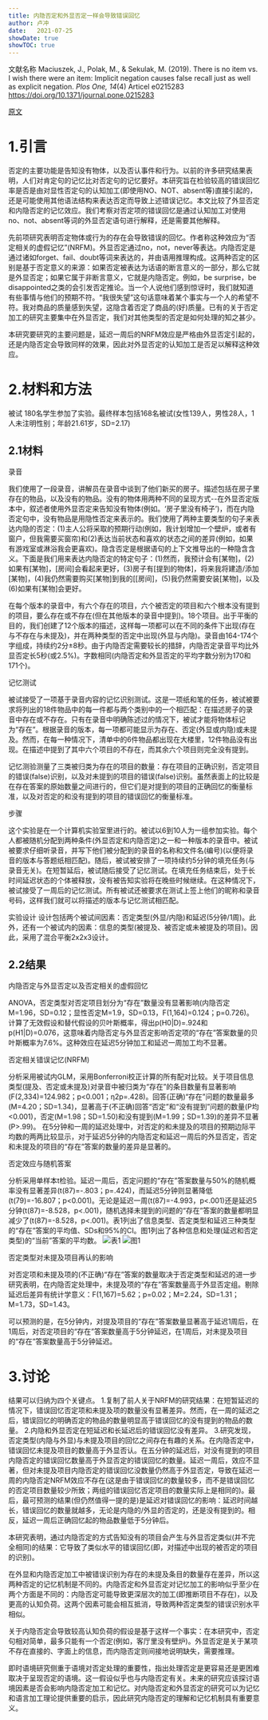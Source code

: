 ```yaml
---
title: 内隐否定和外显否定一样会导致错误回忆
author: 卢冲
date:   2021-07-25
showDate: true 
showTOC: true  
---
```

文献名称
Maciuszek, J., Polak, M., & Sekulak, M. (2019). There is no item vs. I wish there were an item: Implicit negation causes false recall just as well as explicit negation. *Plos One, 14*(4) Articel e0215283
https://doi.org/10.1371/journal.pone.0215283

[原文](../Source_Files/2021-07-25-LC1.pdf)

# 1.引言
否定的主要功能是告知没有物体，以及否认事件和行为。以前的许多研究结果表明，人们对肯定句的记忆比对否定句的记忆要好。本研究旨在检验较高的错误回忆率是否是由对显性否定句的认知加工(即使用NO、NOT、absent等)直接引起的，还是可能使用其他语法结构来表达否定而导致上述错误记忆。本文比较了外显否定和内隐否定的记忆效应。我们考察对否定项的错误回忆是通过认知加工对使用no、not、absent等词的外显否定语句进行解释，还是需要其他解释。

先前项研究表明否定物体或行为的存在会导致错误的回忆。作者称这种效应为“否定相关的虚假记忆”(NRFM)。外显否定通过no，not，never等表达。内隐否定是通过诸如forget、fail、doubt等词来表达的，并由语用推理构成。这两种否定的区别是基于否定意义的来源：如果否定被表达为话语的断言意义的一部分，那么它就是外显否定；如果它属于非断言意义，它就是内隐否定。例如，be surprise，be disappointed之类的会引发否定推论。当一个人说他们感到惊讶时，我们就知道有些事情与他们的预期不符。“我很失望”这句话意味着某个事实与一个人的希望不符。我对商品的质量感到失望，这隐含着否定了商品的(好)质量。已有的关于否定加工的研究主要集中在外显否定，我们对其他类型的否定是如何处理的知之甚少。

本研究要研究的主要问题是，延迟一周后的NRFM效应是严格由外显否定引起的，还是内隐否定会导致同样的效果，因此对外显否定的认知加工是否足以解释这种效应。

# 2.材料和方法
被试
180名学生参加了实验。最终样本包括168名被试(女性139人，男性28人，1人未注明性别；年龄21.61岁，SD=2.17)
## 2.1材料
录音

我们使用了一段录音，讲解员在录音中谈到了他们新买的房子。描述包括在房子里存在的物品，以及没有的物品。没有的物体用两种不同的呈现方式--在外显否定版本中，叙述者使用外显否定来告知没有物体(例如。‘房子里没有椅子’)，而在内隐否定句中，没有物品是用隐性否定来表示的。我们使用了两种主要类型的句子来表达内隐的否定：(1)主人公将采取的预期行动(例如，我计划增加一个壁炉，或者有窗户，但我需要买窗帘)和(2)表达当前状态和喜欢的状态之间的差异(例如，如果有游戏室或淋浴我会更喜欢)。隐含否定是根据语句的上下文推导出的一种隐含含义。下面是我们用来表达内隐否定的特定句子：(1)然而，我预计会有[某物]，(2)如果有[某物]，[房间]会看起来更好，(3)房子有[提到的物体]，将来我将建造/添加[某物]，(4)我仍然需要购买[某物]到我的[[房间]，(5)我仍然需要安装[某物]，以及(6)如果有[某物]会更好。

在每个版本的录音中，有六个存在的项目，六个被否定的项目和六个根本没有提到的项目，要么存在或不存在(但在其他版本的录音中提到)。18个项目。出于平衡的目的，我们创建了12个版本的描述，这样每一项都可以在不同的条件下出现(存在与不存在与未提及)，并在两种类型的否定中出现(外显与内隐)。录音由164-174个字组成，持续约2分±8秒。由于内隐否定需要较长的措辞，内隐否定录音平均比外显否定长5秒(或2.5%)。字数相同(内隐否定和外显否定的平均字数分别为170和171个)。

记忆测试

被试接受了一项基于录音内容的记忆识别测试。这是一项纸和笔的任务，被试被要求将列出的18件物品中的每一件都与两个类别中的一个相匹配：在描述房子的录音中存在或不存在。只有在录音中明确陈述过的情况下，被试才能将物体标记为“存在”。根据录音的版本，每一项都可能显示为存在、否定(外显或内隐)或未提及。然而，在每一种情况下，清单中的6件物品都出现在大楼里，12件物品没有出现。在描述中提到了其中六个项目的不存在，而其余六个项目则完全没有提到。

记忆测验测量了三类被归类为存在的项目的数量：存在项目的正确识别，否定项目的错误(false)识别，以及对未提到的项目的错误(false)识别。虽然表面上的比较是在存在答案的原始数量之间进行的，但它们是对提到的项目的正确回忆的衡量标准，以及对否定的和没有提到的项目的错误回忆的衡量标准。

步骤

这个实验是在一个计算机实验室里进行的。被试以6到10人为一组参加实验。每个人都被随机分配到两种条件(外显否定和内隐否定)之一和一种版本的录音中。被试被要求仔细听录音，并写下他们被分配到的录音的名称和文件名(编号)(以便将录音的版本与答题纸相匹配)。随后，被试被安排了一项持续约5分钟的填充任务(与录音无关)。在短暂延后，被试随后接受了记忆测试。在填充任务结束后，处于长时间延迟状态的个体被释放，没有被告知实验将在晚些时候继续。在这种情况下，被试接受了一周后的记忆测试。所有被试还被要求在测试上签上他们的昵称和录音号码，这样我们就可以将描述的版本与记忆测试相匹配。

实验设计
设计包括两个被试间因素：否定类型(外显/内隐)和延迟(5分钟/1周)。此外，还有一个被试内的因素：信息的类型(被提及、被否定或未被提及的项目)。因此，采用了混合平衡2x2x3设计。

## 2.2结果
内隐否定与外显否定以及否定相关的虚假回忆

ANOVA，否定类型对否定项目划分为“存在”数量没有显著影响(内隐否定M=1.96，SD=0.12；显性否定M=1.9，SD=0.13，F(1,164)=0.124；p=0.726)。
计算了无效假设和替代假设的贝叶斯概率，得出p(H0|D)=.924和p(H1|D)=0.076，这意味着内隐否定与外显否定影响否定项的“存在”答案数量的贝叶斯概率为7.6%。这种效应在延迟5分钟加工和延迟一周加工均不显著。

否定相关错误记忆(NRFM)

分析采用被试内GLM，采用Bonferroni校正计算的所有配对比较。关于项目信息类型(提及、否定或未提及)对录音中被归类为“存在”的条目数量有显著影响(F(2,334)=124.982；p<0.001；η2p=.428)。回答(正确)“存在”问题的数量最多(M=4.20；SD=1.34)，显著高于(不正确)回答“否定”和“没有提到”问题的数量(P均<0.001)，否定(M=1.98；SD=1.50)和没有提到(M=1.99；SD=1.39)的差异不显著(P>.99)。
在5分钟和一周的延迟处理中，对否定的和未提及的项目的预期边际平均数的两两比较显示，对于延迟5分钟的内隐否定和延迟一周后的外显否定，否定和未提及的项目的“存在”答案的数量的差异是显著的。

否定效应与随机答案

分析采用单样本t检验。延迟一周后，否定问题的“存在”答案数量与50%的随机概率没有显著差异(t(87)=-.803；p=.424)，而延迟5分钟则显著降低(t(79)=-16.807；p<0.001)。无论是延迟一周(t(87)=-4.993，p<.001)还是延迟5分钟(t(87)=-8.528，p<.001)，随机选择未提到的问题的“存在”答案的数量都明显减少了(t(87)=-8.528，p<.001)。表1列出了信息类型、否定类型和延迟三种类型的“存在”答案的平均值、SDs和95%的CI。图1列出了各种信息和处理(延迟和否定类型)的“当前”答案的平均数。
![表1](../Supporting_Information/2021-07-25-LC1-Table1.png)
![图1](../Supporting_Information/2021-07-25-LC1-Fig1.png)

否定类型对未提及项目再认的影响

对否定项和未提及项的(不正确)“存在”答案的数量取决于否定类型和延迟的进一步研究表明，在内隐否定处理中，未提及项的“存在”答案数量高于外显否定组。剔除延迟后差异有统计学意义：F(1,167)=5.62；p=0.02；M=2.24，SD=1.31；M=1.73，SD=1.43。

可以预测的是，在5分钟内，对提及项目的“存在”答案数量显著高于延迟1周后，在1周后，对否定项目的“存在”答案数量高于5分钟延迟，在1周后，对未提及项目的“存在”答案数量高于5分钟延迟。
# 3.讨论
结果可以归纳为四个关键点。
1.复制了前人关于NRFM的研究结果：在短暂延迟的情况下，错误回忆否定项和未提及项的数量没有显著差异。然而，在一周的延迟之后，错误回忆的明确否定的物品的数量明显高于错误回忆的没有提到的物品的数量。
2.内隐和外显否定在短延迟和长延迟后的错误回忆没有差异。
3.研究发现，否定类型(内隐与外显)与未提及项目的回忆之间存在有趣的关系。在内隐否定中，错误回忆未提及项目的数量高于外显否认。在五分钟的延迟后，对没有提到的项目内隐否定的错误回忆数量高于外显否定的错误回忆的数量。延迟一周后，效应不显著，但对未提及项目内隐否定的错误回忆没数量仍然高于外显否定，导致在延迟一周的内隐否定NRFM效应不存在(这是由于错误回忆的数量较多，而不是错误回忆的否定项目数量较少所致；两组的错误回忆否定项目的数量实际上是相同的)。最后，最可预测的结果(但仍然值得一提的是)是延迟对错误回忆的影响：延迟时间越长，错误回忆的数量就越多，无论是内隐的/外显的否定的，还是没有提到的。相反，延迟一周后正确回忆起的物品数量低于5分钟后。

本研究表明，通过内隐否定的方式告知没有的项目会产生与外显否定类似(并不完全相同)的结果：它导致了类似水平的错误回忆(即，对描述中出现的被否定的项目的识别)。

在外显和内隐否定加工中被错误识别为存在的未提及条目的数量存在差异，所以这两种否定的记忆机制是不同的。内隐否定和外显否定对记忆加工的影响似乎至少在两个方面是不同的：内隐否定可能导致更深层次的加工(即推断项目不存在)，以及更高的认知负荷。这两个因素可能会相互抵消，导致两种否定类型的错误识别水平相似。

关于内隐否定会导致较高认知负荷的假设是基于这样一个事实：在本研究中，否定句相对简单，最多只能有一个否定(例如，客厅里没有壁炉)。外显否定是关于某项不存在直接的、字面上的信息，而内隐否定则间接地说明缺失，需要推理。

即时语境研究侧重于语境对否定处理的重要性，指出处理否定是更容易还是更困难取决于呈现否定的语境。这一假设似乎也与内隐否定有关。未来的研究应该探讨语境因素是否会影响内隐否定加工和记忆。对内隐否定和外显否定的研究可以为记忆和语言加工理论提供重要的启示，因此研究内隐否定的理解和记忆机制具有重要意义。

























